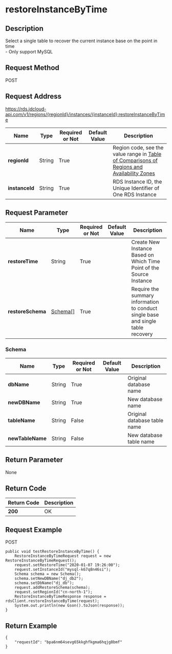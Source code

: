 # restoreInstanceByTime


## Description
Select a single table to recover the current instance base on the point in time<br>- Only support MySQL

## Request Method
POST

## Request Address
https://rds.jdcloud-api.com/v1/regions/{regionId}/instances/{instanceId}:restoreInstanceByTime

|Name|Type|Required or Not|Default Value|Description|
|---|---|---|---|---|
|**regionId**|String|True| |Region code, see the value range in [Table of Comparisons of Regions and Availability Zones](../Enum-Definitions/Regions-AZ.md)|
|**instanceId**|String|True| |RDS Instance ID, the Unique Identifier of One RDS Instance|

## Request Parameter
|Name|Type|Required or Not|Default Value|Description|
|---|---|---|---|---|
|**restoreTime**|String|True| |Create New Instance Based on Which Time Point of the Source Instance|
|**restoreSchema**|[Schema[]](restoreinstancebytime#schema)|True| |Require the summary information to conduct single base and single table recovery|

### <div id="schema">Schema</div>
|Name|Type|Required or Not|Default Value|Description|
|---|---|---|---|---|
|**dbName**|String|True| |Original database name|
|**newDBName**|String|True| |New database name|
|**tableName**|String|False| |Original database table name|
|**newTableName**|String|False| |New database table name|

## Return Parameter
None


## Return Code
|Return Code|Description|
|---|---|
|**200**|OK|

## Request Example
POST
```
public void testRestoreInstanceByTime() {
    RestoreInstanceByTimeRequest request = new RestoreInstanceByTimeRequest();
    request.setRestoreTime("2020-01-07 19:26:00");
    request.setInstanceId("mysql-k67q8n46si");
    Schema schema = new Schema();
    schema.setNewDBName("dj_db2");
    schema.setDbName("dj_db");
    request.addRestoreSchema(schema);
    request.setRegionId("cn-north-1");
    RestoreInstanceByTimeResponse response = rdsClient.restoreInstanceByTime(request);
    System.out.println(new Gson().toJson(response));
}

```

## Return Example
```
{
    "requestId": "bpa6nm64sevg65kkghfkgma6hqjg8bmf"
}
```
